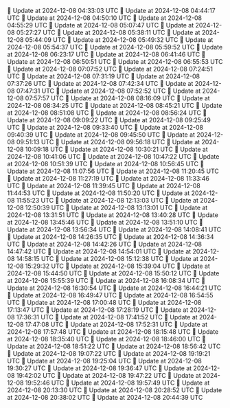 🔄 Update at 2024-12-08 04:33:03 UTC
🔄 Update at 2024-12-08 04:44:17 UTC
🔄 Update at 2024-12-08 04:50:10 UTC
🔄 Update at 2024-12-08 04:55:29 UTC
🔄 Update at 2024-12-08 05:07:47 UTC
🔄 Update at 2024-12-08 05:27:27 UTC
🔄 Update at 2024-12-08 05:38:11 UTC
🔄 Update at 2024-12-08 05:44:09 UTC
🔄 Update at 2024-12-08 05:49:32 UTC
🔄 Update at 2024-12-08 05:54:37 UTC
🔄 Update at 2024-12-08 05:59:52 UTC
🔄 Update at 2024-12-08 06:23:17 UTC
🔄 Update at 2024-12-08 06:41:46 UTC
🔄 Update at 2024-12-08 06:50:51 UTC
🔄 Update at 2024-12-08 06:55:53 UTC
🔄 Update at 2024-12-08 07:07:52 UTC
🔄 Update at 2024-12-08 07:24:51 UTC
🔄 Update at 2024-12-08 07:31:19 UTC
🔄 Update at 2024-12-08 07:37:26 UTC
🔄 Update at 2024-12-08 07:42:34 UTC
🔄 Update at 2024-12-08 07:47:31 UTC
🔄 Update at 2024-12-08 07:52:52 UTC
🔄 Update at 2024-12-08 07:57:57 UTC
🔄 Update at 2024-12-08 08:16:09 UTC
🔄 Update at 2024-12-08 08:34:25 UTC
🔄 Update at 2024-12-08 08:45:21 UTC
🔄 Update at 2024-12-08 08:51:08 UTC
🔄 Update at 2024-12-08 08:56:24 UTC
🔄 Update at 2024-12-08 09:09:22 UTC
🔄 Update at 2024-12-08 09:25:49 UTC
🔄 Update at 2024-12-08 09:33:40 UTC
🔄 Update at 2024-12-08 09:40:39 UTC
🔄 Update at 2024-12-08 09:45:50 UTC
🔄 Update at 2024-12-08 09:51:13 UTC
🔄 Update at 2024-12-08 09:56:18 UTC
🔄 Update at 2024-12-08 10:09:18 UTC
🔄 Update at 2024-12-08 10:30:21 UTC
🔄 Update at 2024-12-08 10:41:06 UTC
🔄 Update at 2024-12-08 10:47:22 UTC
🔄 Update at 2024-12-08 10:51:39 UTC
🔄 Update at 2024-12-08 10:56:45 UTC
🔄 Update at 2024-12-08 11:07:56 UTC
🔄 Update at 2024-12-08 11:20:45 UTC
🔄 Update at 2024-12-08 11:27:19 UTC
🔄 Update at 2024-12-08 11:33:46 UTC
🔄 Update at 2024-12-08 11:39:45 UTC
🔄 Update at 2024-12-08 11:44:53 UTC
🔄 Update at 2024-12-08 11:50:20 UTC
🔄 Update at 2024-12-08 11:55:23 UTC
🔄 Update at 2024-12-08 12:13:03 UTC
🔄 Update at 2024-12-08 12:50:39 UTC
🔄 Update at 2024-12-08 13:13:01 UTC
🔄 Update at 2024-12-08 13:31:51 UTC
🔄 Update at 2024-12-08 13:40:28 UTC
🔄 Update at 2024-12-08 13:45:46 UTC
🔄 Update at 2024-12-08 13:51:10 UTC
🔄 Update at 2024-12-08 13:56:34 UTC
🔄 Update at 2024-12-08 14:08:41 UTC
🔄 Update at 2024-12-08 14:26:35 UTC
🔄 Update at 2024-12-08 14:36:34 UTC
🔄 Update at 2024-12-08 14:42:26 UTC
🔄 Update at 2024-12-08 14:47:42 UTC
🔄 Update at 2024-12-08 14:54:01 UTC
🔄 Update at 2024-12-08 14:58:15 UTC
🔄 Update at 2024-12-08 15:12:38 UTC
🔄 Update at 2024-12-08 15:29:32 UTC
🔄 Update at 2024-12-08 15:39:04 UTC
🔄 Update at 2024-12-08 15:44:50 UTC
🔄 Update at 2024-12-08 15:50:12 UTC
🔄 Update at 2024-12-08 15:55:39 UTC
🔄 Update at 2024-12-08 16:08:34 UTC
🔄 Update at 2024-12-08 16:30:54 UTC
🔄 Update at 2024-12-08 16:44:21 UTC
🔄 Update at 2024-12-08 16:49:47 UTC
🔄 Update at 2024-12-08 16:54:55 UTC
🔄 Update at 2024-12-08 17:00:48 UTC
🔄 Update at 2024-12-08 17:13:47 UTC
🔄 Update at 2024-12-08 17:28:19 UTC
🔄 Update at 2024-12-08 17:36:31 UTC
🔄 Update at 2024-12-08 17:41:52 UTC
🔄 Update at 2024-12-08 17:47:08 UTC
🔄 Update at 2024-12-08 17:52:31 UTC
🔄 Update at 2024-12-08 17:57:48 UTC
🔄 Update at 2024-12-08 18:15:48 UTC
🔄 Update at 2024-12-08 18:35:40 UTC
🔄 Update at 2024-12-08 18:46:00 UTC
🔄 Update at 2024-12-08 18:51:22 UTC
🔄 Update at 2024-12-08 18:56:42 UTC
🔄 Update at 2024-12-08 19:07:22 UTC
🔄 Update at 2024-12-08 19:19:21 UTC
🔄 Update at 2024-12-08 19:25:04 UTC
🔄 Update at 2024-12-08 19:30:27 UTC
🔄 Update at 2024-12-08 19:36:47 UTC
🔄 Update at 2024-12-08 19:42:02 UTC
🔄 Update at 2024-12-08 19:47:22 UTC
🔄 Update at 2024-12-08 19:52:46 UTC
🔄 Update at 2024-12-08 19:57:49 UTC
🔄 Update at 2024-12-08 20:13:30 UTC
🔄 Update at 2024-12-08 20:28:52 UTC
🔄 Update at 2024-12-08 20:38:02 UTC
🔄 Update at 2024-12-08 20:44:39 UTC
